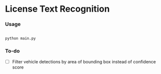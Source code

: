 # License Text Recognition

### Usage

```python

python main.py 

```

### To-do

- [ ] Filter vehicle detections by area of bounding box instead of confidence score